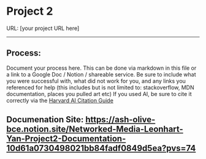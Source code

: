 # Project 2
URL: [your project URL here]

---
## Process:

Document your process here. This can be done via markdown in this file or a link to a Google Doc / Notion / shareable service.
Be sure to include what you were successful with, what did not work for you, and any links you referenced for help (this includes but is not limited to: stackoverflow, MDN documentation, places you pulled art etc)
If you used AI, be sure to cite it correctly via the [Harvard AI Citation Guide](https://guides.library.harvard.edu/c.php?g=1330621&p=10046069)

Documenation Site:
https://ash-olive-bce.notion.site/Networked-Media-Leonhart-Yan-Project2-Documentation-10d61a0730498021bb84fadf0849d5ea?pvs=74
---